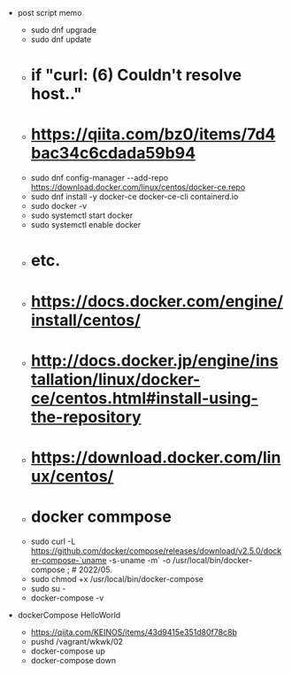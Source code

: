 
- post script memo
    - sudo dnf upgrade
    - sudo dnf update
    - # if "curl: (6) Couldn't resolve host.."
    - # https://qiita.com/bz0/items/7d4bac34c6cdada59b94
    - sudo dnf config-manager --add-repo https://download.docker.com/linux/centos/docker-ce.repo
    - sudo dnf install -y docker-ce docker-ce-cli containerd.io
    - sudo docker -v
    - sudo systemctl start docker
    - sudo systemctl enable docker
    - # etc.
    - # https://docs.docker.com/engine/install/centos/
    - # http://docs.docker.jp/engine/installation/linux/docker-ce/centos.html#install-using-the-repository
    - # https://download.docker.com/linux/centos/
    - # docker commpose
    - sudo curl -L https://github.com/docker/compose/releases/download/v2.5.0/docker-compose-`uname -s`-`uname -m` -o /usr/local/bin/docker-compose ; # 2022/05.
    - sudo chmod +x /usr/local/bin/docker-compose
    - sudo su -
    - docker-compose -v

- dockerCompose HelloWorld
    - https://qiita.com/KEINOS/items/43d9415e351d80f78c8b
    - pushd /vagrant/wkwk/02
    - docker-compose up
    - docker-compose down
